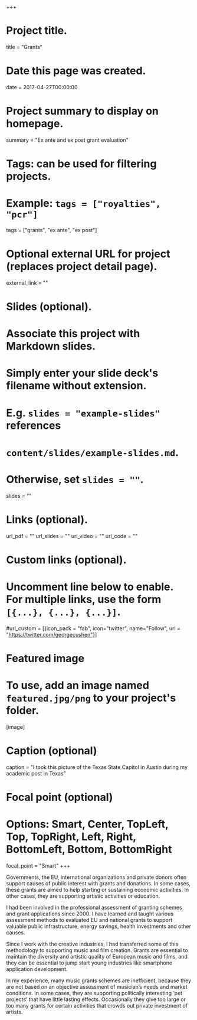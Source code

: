 +++
# Project title.
title = "Grants"

# Date this page was created.
date = 2017-04-27T00:00:00

# Project summary to display on homepage.
summary = "Ex ante and ex post grant evaluation"

# Tags: can be used for filtering projects.
# Example: `tags = ["royalties", "pcr"]`
tags = ["grants", "ex ante", "ex post"]

# Optional external URL for project (replaces project detail page).
external_link = ""

# Slides (optional).
#   Associate this project with Markdown slides.
#   Simply enter your slide deck's filename without extension.
#   E.g. `slides = "example-slides"` references 
#   `content/slides/example-slides.md`.
#   Otherwise, set `slides = ""`.
slides = ""

# Links (optional).
url_pdf = ""
url_slides = ""
url_video = ""
url_code = ""

# Custom links (optional).
#   Uncomment line below to enable. For multiple links, use the form `[{...}, {...}, {...}]`.
#url_custom = [{icon_pack = "fab", icon="twitter", name="Follow", url = "https://twitter.com/georgecushen"}]

# Featured image
# To use, add an image named `featured.jpg/png` to your project's folder. 

[image]
  # Caption (optional)
  caption = "I took this picture of the Texas State Capitol in Austin during my academic post in Texas"
  
  # Focal point (optional)
  # Options: Smart, Center, TopLeft, Top, TopRight, Left, Right, BottomLeft, Bottom, BottomRight
  focal_point = "Smart"
+++

Governments, the EU, international organizations and private donors often support causes of public interest with grants and donations. In some cases, these grants are aimed to help starting or sustaining economic activities. In other cases, they are supporting artistic activities or education.

I had been involved in the professional assessment of granting schemes and grant applications since 2000. I have learned and taught various assessment methods to evaluated EU and national grants to support valuable public infrastructure, energy savings, health investments and other causes.  

Since I work with the creative industries, I had transferred some of this methodology to supporting music and film creation. Grants are essential to maintain the diversity and artistic quality of European music and films, and they can be essential to jump start young industries like smartphone application development. 

In my experience, many music grants schemes are inefficient, because they are not based on an objective assessment of musician’s needs and market conditions. In some cases, they are supporting politically interesting ‘pet projects’ that have little lasting effects. Occasionally they give too large or too many grants for certain activities that crowds out private investment of artists. 


